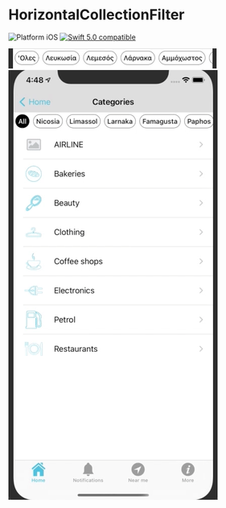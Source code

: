 # HorizontalCollectionFilter

<img src="https://img.shields.io/badge/platform-iOS-blue.svg?style=flat" alt="Platform iOS" /> <a href="https://developer.apple.com/swift"><img src="https://img.shields.io/badge/swift5.0-compatible-4BC51D.svg?style=flat" alt="Swift 5.0 compatible" /></a>

![multiple selections](demo_multiple.gif)
![single selection](demo_single.gif)
